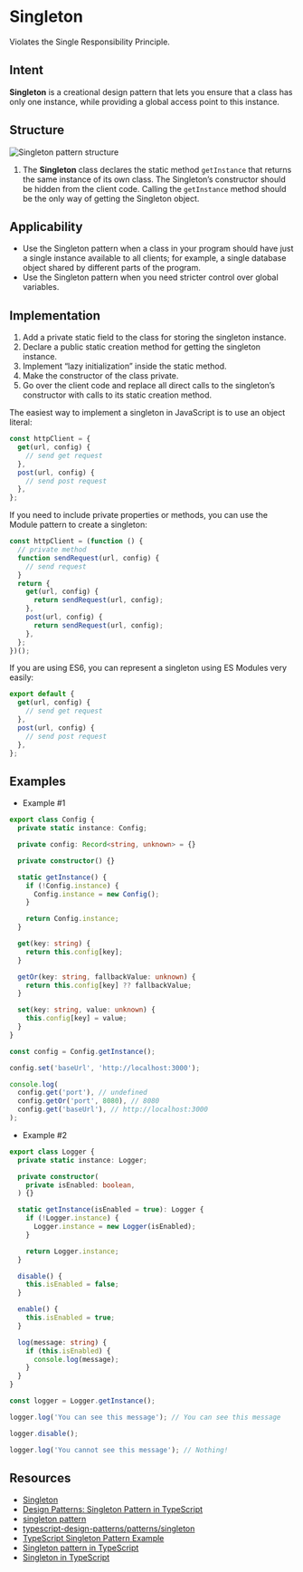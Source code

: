 # Singleton

Violates the Single Responsibility Principle.

## Intent

**Singleton** is a creational design pattern that lets you ensure
that a class has only one instance, while providing a global
access point to this instance.

## Structure

![Singleton pattern structure](https://miro.medium.com/max/1400/1*Emru7-sr_AEKrIzgiLROAA.png)

1. The **Singleton** class declares the static method `getInstance`
that returns the same instance of its own class.
The Singleton’s constructor should be hidden from the client
code. Calling the `getInstance` method should be the only way
of getting the Singleton object.

## Applicability

- Use the Singleton pattern when a class in your program should
have just a single instance available to all clients; for example,
a single database object shared by different parts of the
program.
- Use the Singleton pattern when you need stricter control over
global variables.

## Implementation

1. Add a private static field to the class for storing the singleton
instance.
2. Declare a public static creation method for getting the singleton
instance.
3. Implement “lazy initialization” inside the static method.
4. Make the constructor of the class private.
5. Go over the client code and replace all direct calls to the singleton’s
constructor with calls to its static creation method.

The easiest way to implement a singleton in JavaScript is to use
an object literal:

```javascript
const httpClient = {
  get(url, config) {
    // send get request
  },
  post(url, config) {
    // send post request
  },
};
```

If you need to include private properties or methods, you can use the
Module pattern to create a singleton:

```javascript
const httpClient = (function () {
  // private method
  function sendRequest(url, config) {
    // send request
  }
  return {
    get(url, config) {
      return sendRequest(url, config);
    },
    post(url, config) {
      return sendRequest(url, config);
    },
  };
})();
```

If you are using ES6, you can represent a singleton using ES Modules
very easily:

```javascript
export default {
  get(url, config) {
    // send get request
  },
  post(url, config) {
    // send post request
  },
};
```

## Examples

- Example #1

```typescript
export class Config {
  private static instance: Config;

  private config: Record<string, unknown> = {}

  private constructor() {}

  static getInstance() {
    if (!Config.instance) {
      Config.instance = new Config();
    }

    return Config.instance;
  }

  get(key: string) {
    return this.config[key];
  }

  getOr(key: string, fallbackValue: unknown) {
    return this.config[key] ?? fallbackValue;
  }

  set(key: string, value: unknown) {
    this.config[key] = value;
  }
}

const config = Config.getInstance();

config.set('baseUrl', 'http://localhost:3000');

console.log(
  config.get('port'), // undefined
  config.getOr('port', 8080), // 8080
  config.get('baseUrl'), // http://localhost:3000
);
```

- Example #2

```typescript
export class Logger {
  private static instance: Logger;

  private constructor(
    private isEnabled: boolean,
  ) {}

  static getInstance(isEnabled = true): Logger {
    if (!Logger.instance) {
      Logger.instance = new Logger(isEnabled);
    }

    return Logger.instance;
  }

  disable() {
    this.isEnabled = false;
  }

  enable() {
    this.isEnabled = true;
  }

  log(message: string) {
    if (this.isEnabled) {
      console.log(message);
    }
  }
}

const logger = Logger.getInstance();

logger.log('You can see this message'); // You can see this message

logger.disable();

logger.log('You cannot see this message'); // Nothing!
```

## Resources

- [Singleton](https://refactoring.guru/design-patterns/singleton)
- [Design Patterns: Singleton Pattern in TypeScript](https://levelup.gitconnected.com/design-patterns-singleton-pattern-in-typescript-e98ec08a9c14)
- [singleton pattern](https://basarat.gitbook.io/typescript/main-1/singleton)
- [typescript-design-patterns/patterns/singleton](https://github.com/AliN11/typescript-design-patterns/blob/main/patterns/singleton.ts)
- [TypeScript Singleton Pattern Example](https://www.javaguides.net/2019/10/typescript-singleton-pattern-example.html)
- [Singleton pattern in TypeScript](https://www.jmalvarez.dev/posts/singleton-typescript)
- [Singleton in TypeScript](https://www.devmaking.com/learn/design-patterns/singleton-pattern/typescript/)
